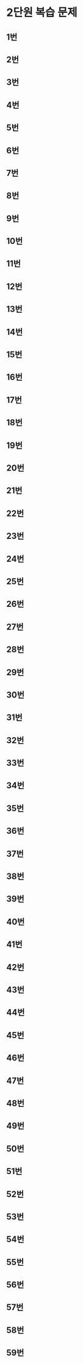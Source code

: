 # 2단원 복습 문제

## 1번
## 2번
## 3번
## 4번
## 5번
## 6번
## 7번
## 8번
## 9번
## 10번
## 11번
## 12번
## 13번
## 14번
## 15번
## 16번
## 17번
## 18번
## 19번
## 20번
## 21번
## 22번
## 23번
## 24번
## 25번
## 26번
## 27번
## 28번
## 29번
## 30번
## 31번
## 32번
## 33번
## 34번
## 35번
## 36번
## 37번
## 38번
## 39번
## 40번
## 41번
## 42번
## 43번
## 44번
## 45번
## 46번
## 47번
## 48번
## 49번
## 50번
## 51번
## 52번
## 53번
## 54번
## 55번
## 56번
## 57번
## 58번
## 59번

